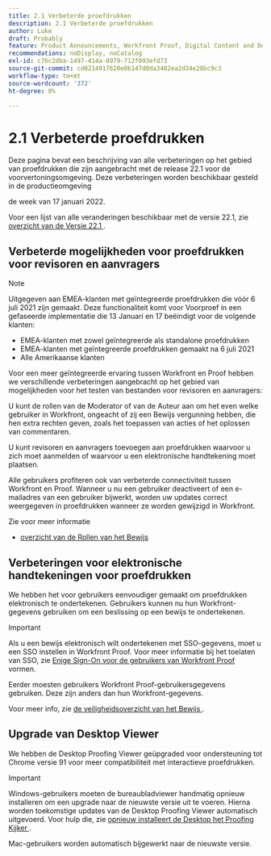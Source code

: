 ```yaml
---
title: 2.1 Verbeterde proefdrukken
description: 2.1 Verbeterde proefdrukken
author: Luke
draft: Probably
feature: Product Announcements, Workfront Proof, Digital Content and Documents
recommendations: noDisplay, noCatalog
exl-id: c76c2dba-1497-414a-8979-712f093efd73
source-git-commit: cd0214917620e0b147d0da3402ea2d34e28bc9c3
workflow-type: tm+mt
source-wordcount: '372'
ht-degree: 0%

---
```


# 2.1 Verbeterde proefdrukken

Deze pagina bevat een beschrijving van alle verbeteringen op het gebied van proefdrukken die zijn aangebracht met de release 22.1 voor de voorvertoningsomgeving. Deze verbeteringen worden beschikbaar gesteld in de productieomgeving

<!--
<MadCap:conditionalText data-mc-conditions="QuicksilverOrClassic.Draft mode">
in January 2022
</MadCap:conditionalText>
-->

de week van 17 januari 2022.

Voor een lijst van alle veranderingen beschikbaar met de versie 22.1, zie [ overzicht van de Versie 22.1 ](../../../product-announcements/product-releases/22.1-release-activity/22-1-release-overview.md).

## Verbeterde mogelijkheden voor proefdrukken voor revisoren en aanvragers

>[!NOTE]
>
>Uitgegeven aan EMEA-klanten met geïntegreerde proefdrukken die vóór 6 juli 2021 zijn gemaakt. Deze functionaliteit komt voor Voorproef in een gefaseerde implementatie die 13 Januari en 17 beëindigt voor de volgende klanten:
>
>* EMEA-klanten met zowel geïntegreerde als standalone proefdrukken
>* EMEA-klanten met geïntegreerde proefdrukken gemaakt na 6 juli 2021
>* Alle Amerikaanse klanten

Voor een meer geïntegreerde ervaring tussen Workfront en Proof hebben we verschillende verbeteringen aangebracht op het gebied van mogelijkheden voor het testen van bestanden voor revisoren en aanvragers:

U kunt de rollen van de Moderator of van de Auteur aan om het even welke gebruiker in Workfront, ongeacht of zij een Bewijs vergunning hebben, die hen extra rechten geven, zoals het toepassen van acties of het oplossen van commentaren.

U kunt revisoren en aanvragers toevoegen aan proefdrukken waarvoor u zich moet aanmelden of waarvoor u een elektronische handtekening moet plaatsen.

Alle gebruikers profiteren ook van verbeterde connectiviteit tussen Workfront en Proof. Wanneer u nu een gebruiker deactiveert of een e-mailadres van een gebruiker bijwerkt, worden uw updates correct weergegeven in proefdrukken wanneer ze worden gewijzigd in Workfront.

Zie voor meer informatie

* [ overzicht van de Rollen van het Bewijs ](../../../review-and-approve-work/proofing/proofing-overview/proof-roles.md)

## Verbeteringen voor elektronische handtekeningen voor proefdrukken

We hebben het voor gebruikers eenvoudiger gemaakt om proefdrukken elektronisch te ondertekenen. Gebruikers kunnen nu hun Workfront-gegevens gebruiken om een beslissing op een bewijs te ondertekenen.

>[!IMPORTANT]
>
>Als u een bewijs elektronisch wilt ondertekenen met SSO-gegevens, moet u een SSO instellen in Workfront Proof. Voor meer informatie bij het toelaten van SSO, zie [ Enige Sign-On voor de gebruikers van Workfront Proof ](../../../workfront-proof/wp-acct-admin/account-settings/configure-sso-for-wp-users.md) vormen.

Eerder moesten gebruikers Workfront Proof-gebruikersgegevens gebruiken. Deze zijn anders dan hun Workfront-gegevens.

Voor meer info, zie [ de veiligheidsoverzicht van het Bewijs ](../../../review-and-approve-work/proofing/proofing-overview/proof-security-overview.md).

## Upgrade van Desktop Viewer

We hebben de Desktop Proofing Viewer geüpgraded voor ondersteuning tot Chrome versie 91 voor meer compatibiliteit met interactieve proefdrukken.

>[!IMPORTANT]
>
>Windows-gebruikers moeten de bureaubladviewer handmatig opnieuw installeren om een upgrade naar de nieuwste versie uit te voeren. Hierna worden toekomstige updates van de Desktop Proofing Viewer automatisch uitgevoerd. Voor hulp die, zie [ opnieuw installeert de Desktop het Proofing Kijker ](../../../review-and-approve-work/proofing/use-the-desktop-proofing-viewer/installing-desktop-proofing-viewer.md).

Mac-gebruikers worden automatisch bijgewerkt naar de nieuwste versie.
